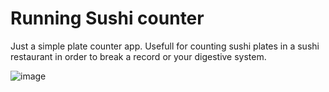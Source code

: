 # Running Sushi counter

Just a simple plate counter app. Usefull for counting sushi plates in a sushi restaurant in order to break a record or your digestive system.

![image](https://github.com/JoseRa9/running-sushi/assets/47791963/6f9856bc-c7ae-404a-849f-9c4c58e79d2d)

